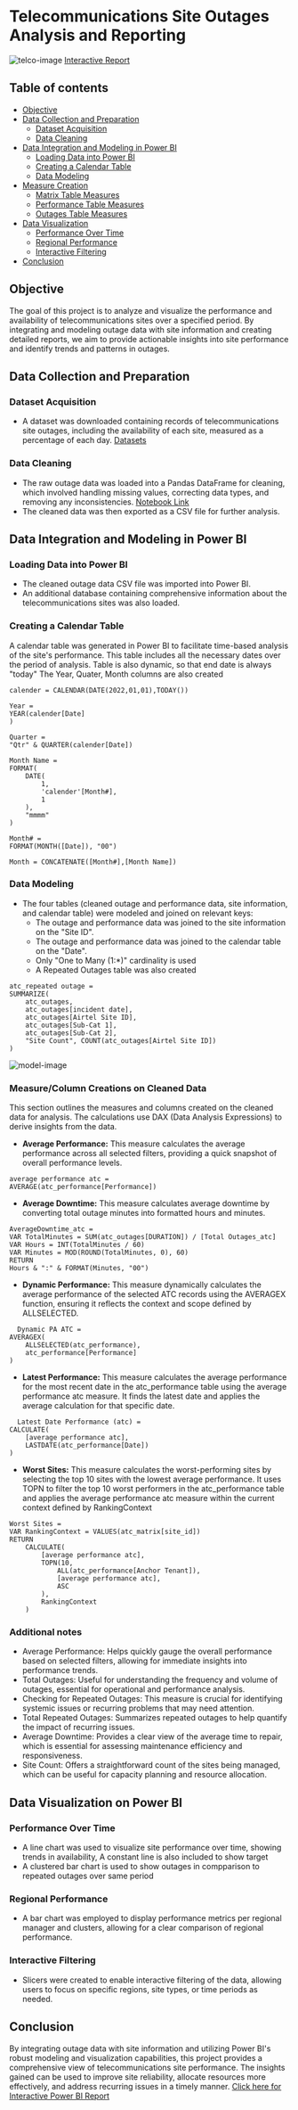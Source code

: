 
# Telecommunications Site Outages Analysis and Reporting

![telco-image](assets/images/powerbi_dashboard.png)
[Interactive Report](https://app.powerbi.com/view?r=eyJrIjoiNDhlMzNjNTYtNjVjZi00YWVkLTliZmMtMWQxOWE1MTJlMGZkIiwidCI6ImRmODY3OWNkLWE4MGUtNDVkOC05OWFjLWM4M2VkN2ZmOTVhMCJ9)  

## Table of contents

- [Objective](#objective)
- [Data Collection and Preparation](#data-collection-and-preparation)
  - [Dataset Acquisition](#dataset-acquisition)
  - [Data Cleaning](#data-cleaning)
- [Data Integration and Modeling in Power BI](#data-integration-and-modeling-in-power-bi)
  - [Loading Data into Power BI](#loading-data-into-power-bi)
  - [Creating a Calendar Table](#creating-a-calendar-table)
  - [Data Modeling](#data-modeling)
- [Measure Creation](#measure-creation)
  - [Matrix Table Measures](#matrix-table-measures)
  - [Performance Table Measures](#performance-table-measures)
  - [Outages Table Measures](#outages-table-measures)
- [Data Visualization](#data-visualization)
  - [Performance Over Time](#performance-over-time)
  - [Regional Performance](#regional-performance)
  - [Interactive Filtering](#interactive-filtering)
- [Conclusion](#conclusion)

## Objective

The goal of this project is to analyze and visualize the performance and availability of telecommunications sites over a specified period. By integrating and modeling outage data with site information and creating detailed reports, we aim to provide actionable insights into site performance and identify trends and patterns in outages.

## Data Collection and Preparation

### Dataset Acquisition

- A dataset was downloaded containing records of telecommunications site outages, including the availability of each site, measured as a percentage of each day. [Datasets](assets/datasets)

### Data Cleaning

- The raw outage data was loaded into a Pandas DataFrame for cleaning, which involved handling missing values, correcting data types, and removing any inconsistencies. [Notebook Link](assets/ETL_Performance.ipynb)
- The cleaned data was then exported as a CSV file for further analysis.


## Data Integration and Modeling in Power BI

### Loading Data into Power BI

- The cleaned outage data CSV file was imported into Power BI.
- An additional database containing comprehensive information about the telecommunications sites was also loaded.

### Creating a Calendar Table

  A calendar table was generated in Power BI to facilitate time-based analysis of the site's performance. This table includes all the necessary dates over the period of analysis. Table is also dynamic, so that end date is always "today"
  The Year, Quater, Month columns are also created

```DAX
calender = CALENDAR(DATE(2022,01,01),TODAY())

Year = 
YEAR(calender[Date]
)

Quarter = 
"Qtr" & QUARTER(calender[Date])

Month Name = 
FORMAT(
    DATE(
        1,
        'calender'[Month#],
        1
    ),
    "mmmm"
)

Month# = 
FORMAT(MONTH([Date]), "00")

Month = CONCATENATE([Month#],[Month Name])
```

### Data Modeling

- The four tables (cleaned outage and performance data, site information, and calendar table) were modeled and joined on relevant keys:
  - The outage and performance data was joined to the site information on the "Site ID".
  - The outage and performance data was joined to the calendar table on the "Date".
  - Only "One to Many (1:*)" cardinality is used
  - A Repeated Outages table was also created
```DAX
atc_repeated outage = 
SUMMARIZE(
    atc_outages,
    atc_outages[incident date],
    atc_outages[Airtel Site ID], 
    atc_outages[Sub-Cat 1],
    atc_outages[Sub-Cat 2], 
    "Site Count", COUNT(atc_outages[Airtel Site ID])
)
```
![model-image](assets/images/data_model.png)

### Measure/Column Creations on Cleaned Data
  This section outlines the measures and columns created on the cleaned data for analysis. The calculations use DAX (Data Analysis Expressions) to derive insights from the data.

- **Average Performance:**
  This measure calculates the average performance across all selected filters, providing a quick snapshot of overall performance levels.
```DAX
average performance atc = 
AVERAGE(atc_performance[Performance])
```

- **Average Downtime:**
  This measure calculates average downtime by converting total outage minutes into formatted hours and minutes.
```DAX
AverageDowntime_atc = 
VAR TotalMinutes = SUM(atc_outages[DURATION]) / [Total Outages_atc]
VAR Hours = INT(TotalMinutes / 60)
VAR Minutes = MOD(ROUND(TotalMinutes, 0), 60)
RETURN
Hours & ":" & FORMAT(Minutes, "00")
  ```

- **Dynamic Performance:**
  This measure dynamically calculates the average performance of the selected ATC records using the AVERAGEX function, ensuring it reflects the context and scope defined by ALLSELECTED.
```DAX
  Dynamic PA ATC = 
AVERAGEX(
    ALLSELECTED(atc_performance),
    atc_performance[Performance]
)
  ```

- **Latest Performance:**
  This measure calculates the average performance for the most recent date in the atc_performance table using the average performance atc measure. It finds the latest date and applies the average calculation for that specific date.
```DAX
  Latest Date Performance (atc) = 
CALCULATE(
    [average performance atc],
    LASTDATE(atc_performance[Date])
)
  ```

- **Worst Sites:**
  This measure calculates the worst-performing sites by selecting the top 10 sites with the lowest average performance. It uses TOPN to filter the top 10 worst performers in the atc_performance table and applies the average performance atc measure within the current context defined by RankingContext
```DAX
Worst Sites = 
VAR RankingContext = VALUES(atc_matrix[site_id])
RETURN
    CALCULATE(
        [average performance atc],
        TOPN(10, 
            ALL(atc_performance[Anchor Tenant]), 
            [average performance atc], 
            ASC
        ),
        RankingContext
    )

  ```

### Additional notes
- Average Performance: Helps quickly gauge the overall performance based on selected filters, allowing for immediate insights into performance trends.
- Total Outages: Useful for understanding the frequency and volume of outages, essential for operational and performance analysis.
- Checking for Repeated Outages: This measure is crucial for identifying systemic issues or recurring problems that may need attention.
- Total Repeated Outages: Summarizes repeated outages to help quantify the impact of recurring issues.
- Average Downtime: Provides a clear view of the average time to repair, which is essential for assessing maintenance efficiency and responsiveness.
- Site Count: Offers a straightforward count of the sites being managed, which can be useful for capacity planning and resource allocation.


## Data Visualization on Power BI

### Performance Over Time

- A line chart was used to visualize site performance over time, showing trends in availability, A constant line is also included to show target
- A clustered bar chart is used to show outages in compparison to repeated outages over same period

### Regional Performance

- A bar chart was employed to display performance metrics per regional manager and clusters, allowing for a clear comparison of regional performance.

### Interactive Filtering

- Slicers were created to enable interactive filtering of the data, allowing users to focus on specific regions, site types, or time periods as needed.

## Conclusion

By integrating outage data with site information and utilizing Power BI's robust modeling and visualization capabilities, this project provides a comprehensive view of telecommunications site performance. The insights gained can be used to improve site reliability, allocate resources more effectively, and address recurring issues in a timely manner. [Click here for Interactive Power BI Report](https://app.powerbi.com/view?r=eyJrIjoiNDhlMzNjNTYtNjVjZi00YWVkLTliZmMtMWQxOWE1MTJlMGZkIiwidCI6ImRmODY3OWNkLWE4MGUtNDVkOC05OWFjLWM4M2VkN2ZmOTVhMCJ9)
